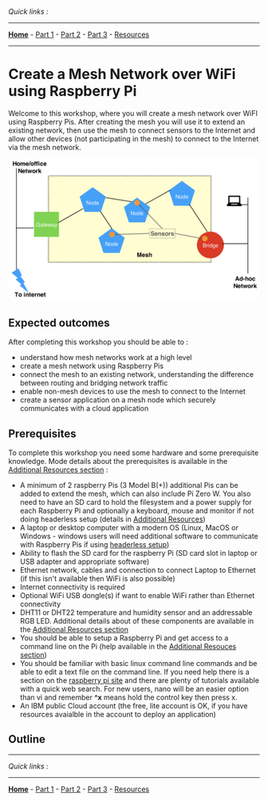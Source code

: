 *Quick links :*
***
[**Home**](/README.md) - [Part 1](/part1/README.md) - [Part 2](/part2/README.md) - [Part 3](/part3/README.md) - [Resources](/additionalResources/README.md)
***

# Create a Mesh Network over WiFi using Raspberry Pi

Welcome to this workshop, where you will create a mesh network over WiFI using Raspberry Pis.  After creating the mesh you will use it to extend an existing network, then use the mesh to connect sensors to the Internet and allow other devices (not participating in the mesh) to connect to the Internet via the mesh network.

![mesh image](images/PiMesh.png)

## Expected outcomes

After completing this workshop you should be able to :

- understand how mesh networks work at a high level
- create a mesh network using Raspberry Pis
- connect the mesh to an existing network, understanding the difference between routing and bridging network traffic
- enable non-mesh devices to use the mesh to connect to the Internet
- create a sensor application on a mesh node which securely communicates with a cloud application

## Prerequisites

To complete this workshop you need some hardware and some prerequisite knowledge.  Mode details about the prerequisites is available in the [Additional Resources section](/additionalResources/README.md) :

- A minimum of 2 raspberry Pis (3 Model B(+)) additional Pis can be added to extend the mesh, which can also include Pi Zero W.  You also need to have an SD card to hold the filesystem and a power supply for each Raspberry Pi and optionally a keyboard, mouse and monitor if not doing headerless setup (details in [Additional Resources](/additionalResources/README.md))
- A laptop or desktop computer with a modern OS (Linux, MacOS or Windows - windows users will need additional software to communicate with Raspberry Pis if using [headerless setup](/additionalResources/HEADERLESS_SETUP.md))
- Ability to flash the SD card for the raspberry Pi (SD card slot in laptop or USB adapter and appropriate software)
- Ethernet network, cables and connection to connect Laptop to Ethernet (if this isn't available then WiFi is also possible)
- Internet connectivity is required
- Optional WiFi USB dongle(s) if want to enable WiFi rather than Ethernet connectivity
- DHT11 or DHT22 temperature and humidity sensor and an addressable RGB LED.  Additional details about of these components are available in the [Additional Resources section](/additionalResources/README.md)
- You should be able to setup a Raspberry Pi and get access to a command line on the Pi (help available in the [Additional Resouces section](/additionalResources/README.md))
- You should be familiar with basic linux command line commands and be able to edit a text file on the command line.  If you need help there is a section on the [raspberry pi site](https://www.raspberrypi.org/documentation/linux/usage/text-editors.md) and there are plenty of tutorials available with a quick web search.  For new users, nano will be an easier option than vi and  remember **^x** means hold the control key then press x.
- An IBM public Cloud account (the free, lite account is OK, if you have resources avaialble in the account to deploy an application)

## Outline

***
*Quick links :*
***
[**Home**](/README.md) - [Part 1](/part1/README.md) - [Part 2](/part2/README.md) - [Part 3](/part3/README.md) - [Resources](/additionalResources/README.md)